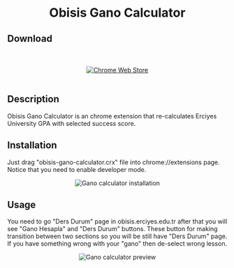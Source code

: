 <h1 align="center">Obisis Gano Calculator</h1>

## Download
<p align="center">
  </br></br>
  <a href="https://chrome.google.com/webstore/detail/obisis-gano-calculator/bacebgmhldoedeobhcfpkiamifkggpcb/">
    <img src="https://i.imgur.com/B0i5sn3.png" alt="Chrome Web Store"></a>
  </br></br>
</p>

## Description
Obisis Gano Calculator is an chrome extension that re-calculates Erciyes University GPA with selected success score.

## Installation
Just drag "obisis-gano-calculator.crx" file into chrome://extensions page. Notice that you need to enable developer mode.
<div align="center"><img  src="https://media.giphy.com/media/qHGfMAFvxbosoHVoA9/giphy.gif" alt="Gano calculator installation"/></div>

## Usage
You need to go "Ders Durum" page in obisis.erciyes.edu.tr after that you will see "Gano Hesapla" and "Ders Durum" buttons. These button for making transition between two sections so you will be still have "Ders Durum" page. If you have something wrong with your "gano" then de-select wrong lesson.

<div align="center"><img  src="https://media.giphy.com/media/wu5KpDjJZsDntaO1Wu/giphy.gif" alt="Gano calculator preview"/></div>


